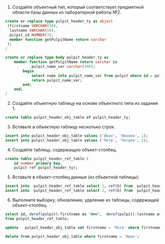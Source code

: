 1. Создайте объектный тип, который соответствует предметной области базы данных из лабораторной работы №2.
~~~sql
create or replace type pulpit_header_ty as object
 (firstname VARCHAR(50),
  lastname VARCHAR(50),
  pulpit_id NUMBER(3),
  member function getPulpitName return varchar
 ); 
/

create or replace type body pulpit_header_ty as 
    member function getPulpitName return varchar is 
            pulpit_name_var varchar(300);
        begin 
            select name into pulpit_name_var from pulpit where id = pulpit_id; 
            return pulpit_name_var; 
        end; 
    end; 
/
~~~
2. Создайте объектную таблицу на основе объектного типа из задания 1.
~~~sql
create table pulpit_header_obj_table of pulpit_header_ty;
~~~
3. Вставьте в объектную таблицу несколько строк.
~~~sql
insert into pulpit_header_obj_table values ('Иван', 'Иванов', 1);
insert into pulpit_header_obj_table values ('Петр', 'Петров', 2);
~~~
4. Создайте таблицу, содержащую объект-столбец.
~~~sql
create table pulpit_header_ref_table (
    id number primary key,
    pulpit ref pulpit_header_ty);
~~~
5. Вставьте в объект-столбец данные (из объектной таблицы).
~~~sql
insert into  pulpit_header_ref_table select 1, ref(b) from  pulpit_header_obj_table b where firstname = 'Иван';
insert into  pulpit_header_ref_table select 2, ref(b) from  pulpit_header_obj_table b where firstname = 'Петр';
~~~
6. Выполните выборку, обновление, удаление из таблицы, содержащей объект-столбец.
~~~sql
select id, deref(pulpit).firstname as "Имя",  deref(pulpit).lastname as "Фамилия",   deref(pulpit).getPulpitName() as "кафедрА" 
from pulpit_header_ref_table;
~~~
~~~sql
update   pulpit_header_obj_table set firstname = 'Петя' where firstname = 'Петр';
~~~
~~~sql
delete from pulpit_header_obj_table where firstname = 'Иван';
~~~